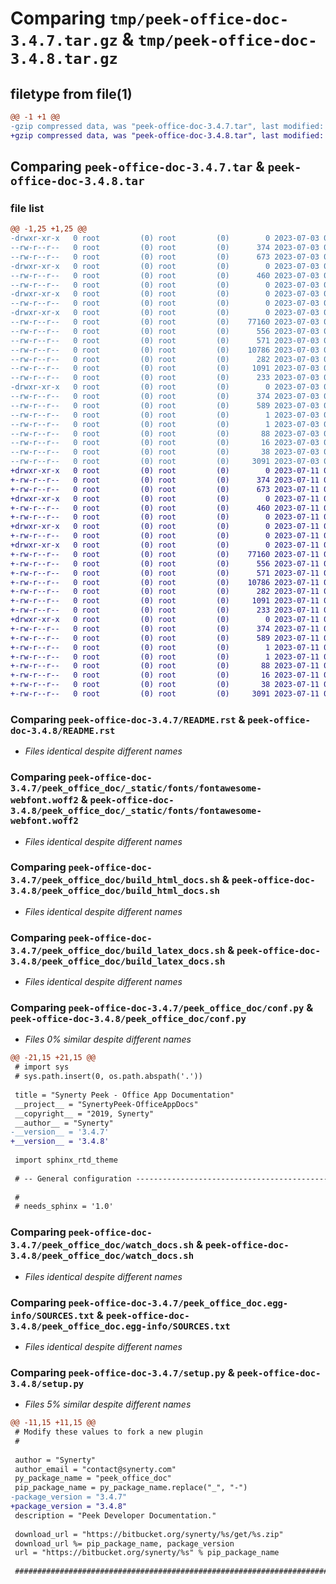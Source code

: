 # Comparing `tmp/peek-office-doc-3.4.7.tar.gz` & `tmp/peek-office-doc-3.4.8.tar.gz`

## filetype from file(1)

```diff
@@ -1 +1 @@
-gzip compressed data, was "peek-office-doc-3.4.7.tar", last modified: Mon Jul  3 08:33:43 2023, max compression
+gzip compressed data, was "peek-office-doc-3.4.8.tar", last modified: Tue Jul 11 02:52:48 2023, max compression
```

## Comparing `peek-office-doc-3.4.7.tar` & `peek-office-doc-3.4.8.tar`

### file list

```diff
@@ -1,25 +1,25 @@
-drwxr-xr-x   0 root         (0) root         (0)        0 2023-07-03 08:33:43.131222 peek-office-doc-3.4.7/
--rw-r--r--   0 root         (0) root         (0)      374 2023-07-03 08:33:43.130222 peek-office-doc-3.4.7/PKG-INFO
--rw-r--r--   0 root         (0) root         (0)      673 2023-07-03 08:32:06.000000 peek-office-doc-3.4.7/README.rst
-drwxr-xr-x   0 root         (0) root         (0)        0 2023-07-03 08:33:43.130222 peek-office-doc-3.4.7/peek_office_doc/
--rw-r--r--   0 root         (0) root         (0)      460 2023-07-03 08:32:06.000000 peek-office-doc-3.4.7/peek_office_doc/PlatformDependencyTest.py
--rw-r--r--   0 root         (0) root         (0)        0 2023-07-03 08:33:42.000000 peek-office-doc-3.4.7/peek_office_doc/__init__.py
-drwxr-xr-x   0 root         (0) root         (0)        0 2023-07-03 08:33:43.130222 peek-office-doc-3.4.7/peek_office_doc/_static/
--rw-r--r--   0 root         (0) root         (0)        0 2023-07-03 08:32:06.000000 peek-office-doc-3.4.7/peek_office_doc/_static/.gitkeep
-drwxr-xr-x   0 root         (0) root         (0)        0 2023-07-03 08:33:43.130222 peek-office-doc-3.4.7/peek_office_doc/_static/fonts/
--rw-r--r--   0 root         (0) root         (0)    77160 2023-07-03 08:32:06.000000 peek-office-doc-3.4.7/peek_office_doc/_static/fonts/fontawesome-webfont.woff2
--rw-r--r--   0 root         (0) root         (0)      556 2023-07-03 08:32:06.000000 peek-office-doc-3.4.7/peek_office_doc/build_html_docs.sh
--rw-r--r--   0 root         (0) root         (0)      571 2023-07-03 08:32:06.000000 peek-office-doc-3.4.7/peek_office_doc/build_latex_docs.sh
--rw-r--r--   0 root         (0) root         (0)    10786 2023-07-03 08:33:42.000000 peek-office-doc-3.4.7/peek_office_doc/conf.py
--rw-r--r--   0 root         (0) root         (0)      282 2023-07-03 08:32:06.000000 peek-office-doc-3.4.7/peek_office_doc/index.rst
--rw-r--r--   0 root         (0) root         (0)     1091 2023-07-03 08:32:06.000000 peek-office-doc-3.4.7/peek_office_doc/watch_docs.sh
--rw-r--r--   0 root         (0) root         (0)      233 2023-07-03 08:32:06.000000 peek-office-doc-3.4.7/peek_office_doc/welcome.rst
-drwxr-xr-x   0 root         (0) root         (0)        0 2023-07-03 08:33:43.130222 peek-office-doc-3.4.7/peek_office_doc.egg-info/
--rw-r--r--   0 root         (0) root         (0)      374 2023-07-03 08:33:43.000000 peek-office-doc-3.4.7/peek_office_doc.egg-info/PKG-INFO
--rw-r--r--   0 root         (0) root         (0)      589 2023-07-03 08:33:43.000000 peek-office-doc-3.4.7/peek_office_doc.egg-info/SOURCES.txt
--rw-r--r--   0 root         (0) root         (0)        1 2023-07-03 08:33:43.000000 peek-office-doc-3.4.7/peek_office_doc.egg-info/dependency_links.txt
--rw-r--r--   0 root         (0) root         (0)        1 2023-07-03 08:33:43.000000 peek-office-doc-3.4.7/peek_office_doc.egg-info/not-zip-safe
--rw-r--r--   0 root         (0) root         (0)       88 2023-07-03 08:33:43.000000 peek-office-doc-3.4.7/peek_office_doc.egg-info/requires.txt
--rw-r--r--   0 root         (0) root         (0)       16 2023-07-03 08:33:43.000000 peek-office-doc-3.4.7/peek_office_doc.egg-info/top_level.txt
--rw-r--r--   0 root         (0) root         (0)       38 2023-07-03 08:33:43.131222 peek-office-doc-3.4.7/setup.cfg
--rw-r--r--   0 root         (0) root         (0)     3091 2023-07-03 08:33:42.000000 peek-office-doc-3.4.7/setup.py
+drwxr-xr-x   0 root         (0) root         (0)        0 2023-07-11 02:52:48.888018 peek-office-doc-3.4.8/
+-rw-r--r--   0 root         (0) root         (0)      374 2023-07-11 02:52:48.887018 peek-office-doc-3.4.8/PKG-INFO
+-rw-r--r--   0 root         (0) root         (0)      673 2023-07-11 02:51:11.000000 peek-office-doc-3.4.8/README.rst
+drwxr-xr-x   0 root         (0) root         (0)        0 2023-07-11 02:52:48.887018 peek-office-doc-3.4.8/peek_office_doc/
+-rw-r--r--   0 root         (0) root         (0)      460 2023-07-11 02:51:11.000000 peek-office-doc-3.4.8/peek_office_doc/PlatformDependencyTest.py
+-rw-r--r--   0 root         (0) root         (0)        0 2023-07-11 02:52:48.000000 peek-office-doc-3.4.8/peek_office_doc/__init__.py
+drwxr-xr-x   0 root         (0) root         (0)        0 2023-07-11 02:52:48.887018 peek-office-doc-3.4.8/peek_office_doc/_static/
+-rw-r--r--   0 root         (0) root         (0)        0 2023-07-11 02:51:11.000000 peek-office-doc-3.4.8/peek_office_doc/_static/.gitkeep
+drwxr-xr-x   0 root         (0) root         (0)        0 2023-07-11 02:52:48.887018 peek-office-doc-3.4.8/peek_office_doc/_static/fonts/
+-rw-r--r--   0 root         (0) root         (0)    77160 2023-07-11 02:51:11.000000 peek-office-doc-3.4.8/peek_office_doc/_static/fonts/fontawesome-webfont.woff2
+-rw-r--r--   0 root         (0) root         (0)      556 2023-07-11 02:51:11.000000 peek-office-doc-3.4.8/peek_office_doc/build_html_docs.sh
+-rw-r--r--   0 root         (0) root         (0)      571 2023-07-11 02:51:11.000000 peek-office-doc-3.4.8/peek_office_doc/build_latex_docs.sh
+-rw-r--r--   0 root         (0) root         (0)    10786 2023-07-11 02:52:48.000000 peek-office-doc-3.4.8/peek_office_doc/conf.py
+-rw-r--r--   0 root         (0) root         (0)      282 2023-07-11 02:51:11.000000 peek-office-doc-3.4.8/peek_office_doc/index.rst
+-rw-r--r--   0 root         (0) root         (0)     1091 2023-07-11 02:51:11.000000 peek-office-doc-3.4.8/peek_office_doc/watch_docs.sh
+-rw-r--r--   0 root         (0) root         (0)      233 2023-07-11 02:51:11.000000 peek-office-doc-3.4.8/peek_office_doc/welcome.rst
+drwxr-xr-x   0 root         (0) root         (0)        0 2023-07-11 02:52:48.887018 peek-office-doc-3.4.8/peek_office_doc.egg-info/
+-rw-r--r--   0 root         (0) root         (0)      374 2023-07-11 02:52:48.000000 peek-office-doc-3.4.8/peek_office_doc.egg-info/PKG-INFO
+-rw-r--r--   0 root         (0) root         (0)      589 2023-07-11 02:52:48.000000 peek-office-doc-3.4.8/peek_office_doc.egg-info/SOURCES.txt
+-rw-r--r--   0 root         (0) root         (0)        1 2023-07-11 02:52:48.000000 peek-office-doc-3.4.8/peek_office_doc.egg-info/dependency_links.txt
+-rw-r--r--   0 root         (0) root         (0)        1 2023-07-11 02:52:48.000000 peek-office-doc-3.4.8/peek_office_doc.egg-info/not-zip-safe
+-rw-r--r--   0 root         (0) root         (0)       88 2023-07-11 02:52:48.000000 peek-office-doc-3.4.8/peek_office_doc.egg-info/requires.txt
+-rw-r--r--   0 root         (0) root         (0)       16 2023-07-11 02:52:48.000000 peek-office-doc-3.4.8/peek_office_doc.egg-info/top_level.txt
+-rw-r--r--   0 root         (0) root         (0)       38 2023-07-11 02:52:48.888018 peek-office-doc-3.4.8/setup.cfg
+-rw-r--r--   0 root         (0) root         (0)     3091 2023-07-11 02:52:48.000000 peek-office-doc-3.4.8/setup.py
```

### Comparing `peek-office-doc-3.4.7/README.rst` & `peek-office-doc-3.4.8/README.rst`

 * *Files identical despite different names*

### Comparing `peek-office-doc-3.4.7/peek_office_doc/_static/fonts/fontawesome-webfont.woff2` & `peek-office-doc-3.4.8/peek_office_doc/_static/fonts/fontawesome-webfont.woff2`

 * *Files identical despite different names*

### Comparing `peek-office-doc-3.4.7/peek_office_doc/build_html_docs.sh` & `peek-office-doc-3.4.8/peek_office_doc/build_html_docs.sh`

 * *Files identical despite different names*

### Comparing `peek-office-doc-3.4.7/peek_office_doc/build_latex_docs.sh` & `peek-office-doc-3.4.8/peek_office_doc/build_latex_docs.sh`

 * *Files identical despite different names*

### Comparing `peek-office-doc-3.4.7/peek_office_doc/conf.py` & `peek-office-doc-3.4.8/peek_office_doc/conf.py`

 * *Files 0% similar despite different names*

```diff
@@ -21,15 +21,15 @@
 # import sys
 # sys.path.insert(0, os.path.abspath('.'))
 
 title = "Synerty Peek - Office App Documentation"
 __project__ = "SynertyPeek-OfficeAppDocs"
 __copyright__ = "2019, Synerty"
 __author__ = "Synerty"
-__version__ = '3.4.7'
+__version__ = '3.4.8'
 
 import sphinx_rtd_theme
 
 # -- General configuration ------------------------------------------------
 
 #
 # needs_sphinx = '1.0'
```

### Comparing `peek-office-doc-3.4.7/peek_office_doc/watch_docs.sh` & `peek-office-doc-3.4.8/peek_office_doc/watch_docs.sh`

 * *Files identical despite different names*

### Comparing `peek-office-doc-3.4.7/peek_office_doc.egg-info/SOURCES.txt` & `peek-office-doc-3.4.8/peek_office_doc.egg-info/SOURCES.txt`

 * *Files identical despite different names*

### Comparing `peek-office-doc-3.4.7/setup.py` & `peek-office-doc-3.4.8/setup.py`

 * *Files 5% similar despite different names*

```diff
@@ -11,15 +11,15 @@
 # Modify these values to fork a new plugin
 #
 
 author = "Synerty"
 author_email = "contact@synerty.com"
 py_package_name = "peek_office_doc"
 pip_package_name = py_package_name.replace("_", "-")
-package_version = "3.4.7"
+package_version = "3.4.8"
 description = "Peek Developer Documentation."
 
 download_url = "https://bitbucket.org/synerty/%s/get/%s.zip"
 download_url %= pip_package_name, package_version
 url = "https://bitbucket.org/synerty/%s" % pip_package_name
 
 ###############################################################################
```

